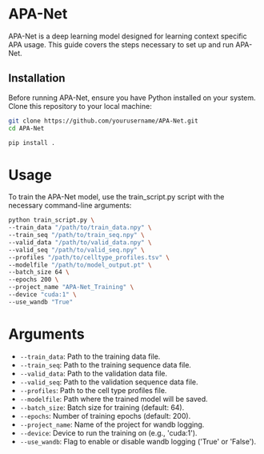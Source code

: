 # APA-Net

APA-Net is a deep learning model designed for learning context specific APA usage. This guide covers the steps necessary to set up and run APA-Net.

## Installation

Before running APA-Net, ensure you have Python installed on your system. Clone this repository to your local machine:

```bash
git clone https://github.com/yourusername/APA-Net.git
cd APA-Net

pip install .

```

# Usage

To train the APA-Net model, use the train_script.py script with the necessary command-line arguments:

```bash
python train_script.py \
--train_data "/path/to/train_data.npy" \
--train_seq "/path/to/train_seq.npy" \
--valid_data "/path/to/valid_data.npy" \
--valid_seq "/path/to/valid_seq.npy" \
--profiles "/path/to/celltype_profiles.tsv" \
--modelfile "/path/to/model_output.pt" \
--batch_size 64 \
--epochs 200 \
--project_name "APA-Net_Training" \
--device "cuda:1" \
--use_wandb "True"
```

# Arguments
- `--train_data`: Path to the training data file.
- `--train_seq`: Path to the training sequence data file.
- `--valid_data`: Path to the validation data file.
- `--valid_seq`: Path to the validation sequence data file.
- `--profiles`: Path to the cell type profiles file.
- `--modelfile`: Path where the trained model will be saved.
- `--batch_size`: Batch size for training (default: 64).
- `--epochs`: Number of training epochs (default: 200).
- `--project_name`: Name of the project for wandb logging.
- `--device`: Device to run the training on (e.g., 'cuda:1').
- `--use_wandb`: Flag to enable or disable wandb logging ('True' or 'False').

